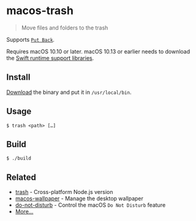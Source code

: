 # macos-trash

> Move files and folders to the trash

Supports [`Put Back`](http://mac-fusion.com/trash-tip-how-to-put-files-back-to-their-original-location/).

Requires macOS 10.10 or later. macOS 10.13 or earlier needs to download the [Swift runtime support libraries](https://support.apple.com/kb/DL1998).


## Install

[Download](https://github.com/sindresorhus/macos-trash/releases/latest) the binary and put it in `/usr/local/bin`.


## Usage

```
$ trash <path> […]
```


## Build

```
$ ./build
```


## Related

- [trash](https://github.com/sindresorhus/trash) - Cross-platform Node.js version
- [macos-wallpaper](https://github.com/sindresorhus/macos-wallpaper) - Manage the desktop wallpaper
- [do-not-disturb](https://github.com/sindresorhus/do-not-disturb) - Control the macOS `Do Not Disturb` feature
- [More…](https://github.com/search?q=user%3Asindresorhus+language%3Aswift)
